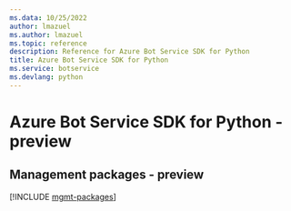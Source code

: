 ```yaml
---
ms.data: 10/25/2022
author: lmazuel
ms.author: lmazuel
ms.topic: reference
description: Reference for Azure Bot Service SDK for Python
title: Azure Bot Service SDK for Python
ms.service: botservice
ms.devlang: python
---
```

# Azure Bot Service SDK for Python - preview

## Management packages - preview
[!INCLUDE [mgmt-packages](bot-service-mgmt-index.md)]